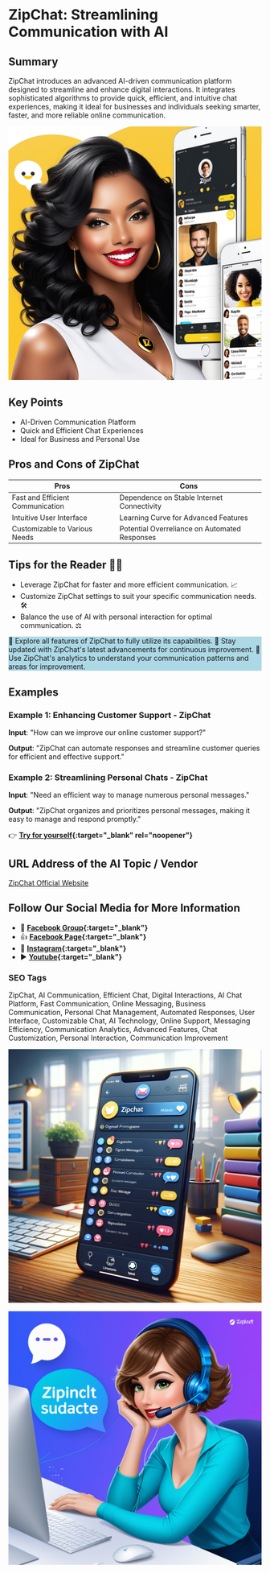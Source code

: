 
# ZipChat: Streamlining Communication with AI

## Summary
ZipChat introduces an advanced AI-driven communication platform designed to streamline and enhance digital interactions. It integrates sophisticated algorithms to provide quick, efficient, and intuitive chat experiences, making it ideal for businesses and individuals seeking smarter, faster, and more reliable online communication.

![Alt text](zipchatorg.webp)

## Key Points
- AI-Driven Communication Platform
- Quick and Efficient Chat Experiences
- Ideal for Business and Personal Use

## Pros and Cons of ZipChat
| Pros | Cons |
|------|------|
| Fast and Efficient Communication | Dependence on Stable Internet Connectivity |
| Intuitive User Interface | Learning Curve for Advanced Features |
| Customizable to Various Needs | Potential Overreliance on Automated Responses |

## Tips for the Reader 🚀💬
- Leverage ZipChat for faster and more efficient communication. 📈
- Customize ZipChat settings to suit your specific communication needs. 🛠️
- Balance the use of AI with personal interaction for optimal communication. ⚖️

<div style="background-color:lightblue;">
🔹 Explore all features of ZipChat to fully utilize its capabilities.
🔹 Stay updated with ZipChat's latest advancements for continuous improvement.
🔹 Use ZipChat's analytics to understand your communication patterns and areas for improvement.
</div>

## Examples
### Example 1: Enhancing Customer Support - ZipChat
**Input**: 
"How can we improve our online customer support?"

**Output**: 
"ZipChat can automate responses and streamline customer queries for efficient and effective support."

### Example 2: Streamlining Personal Chats - ZipChat
**Input**: 
"Need an efficient way to manage numerous personal messages."

**Output**: 
"ZipChat organizes and prioritizes personal messages, making it easy to manage and respond promptly."

👉 **[Try for yourself](https://zipchat.ai/){:target="_blank" rel="noopener"}**

## URL Address of the AI Topic / Vendor
[ZipChat Official Website](https://zipchat.ai/)

## Follow Our Social Media for More Information
- 📘 **[Facebook Group](https://www.facebook.com/groups/trionxai){:target="_blank"}**
- 👍 **[Facebook Page](https://www.facebook.com/ai.trionxai){:target="_blank"}**
- 📸 **[Instagram](https://www.instagram.com/trionxai/){:target="_blank"}**
- ▶️ **[Youtube](https://www.youtube.com/@robotdocs/){:target="_blank"}**


### SEO Tags
ZipChat, AI Communication, Efficient Chat, Digital Interactions, AI Chat Platform, Fast Communication, Online Messaging, Business Communication, Personal Chat Management, Automated Responses, User Interface, Customizable Chat, AI Technology, Online Support, Messaging Efficiency, Communication Analytics, Advanced Features, Chat Customization, Personal Interaction, Communication Improvement

![Alt text](zipchat.webp)


![Alt text](zipchatcs.webp)